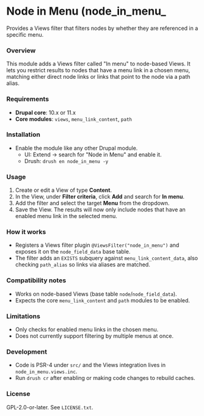 # Node in Menu (node_in_menu_
Provides a Views filter that filters nodes by whether they are referenced in a specific menu.

### Overview
This module adds a Views filter called "In menu" to node-based Views. It lets you restrict results to nodes that have a menu link in a chosen menu, matching either direct node links or links that point to the node via a path alias.

### Requirements
- **Drupal core**: 10.x or 11.x
- **Core modules**: `views`, `menu_link_content`, `path`

### Installation
- Enable the module like any other Drupal module.
  - UI: Extend → search for "Node in Menu" and enable it.
  - Drush: `drush en node_in_menu -y`

### Usage
1. Create or edit a View of type **Content**.
2. In the View, under **Filter criteria**, click **Add** and search for **In menu**.
3. Add the filter and select the target **Menu** from the dropdown.
4. Save the View. The results will now only include nodes that have an enabled menu link in the selected menu.

### How it works
- Registers a Views filter plugin `@ViewsFilter("node_in_menu")` and exposes it on the `node_field_data` base table.
- The filter adds an `EXISTS` subquery against `menu_link_content_data`, also checking `path_alias` so links via aliases are matched.

### Compatibility notes
- Works on node-based Views (base table `node`/`node_field_data`).
- Expects the core `menu_link_content` and `path` modules to be enabled.

### Limitations
- Only checks for enabled menu links in the chosen menu.
- Does not currently support filtering by multiple menus at once.

### Development
- Code is PSR-4 under `src/` and the Views integration lives in `node_in_menu.views.inc`.
- Run `drush cr` after enabling or making code changes to rebuild caches.

### License
GPL-2.0-or-later. See `LICENSE.txt`.
